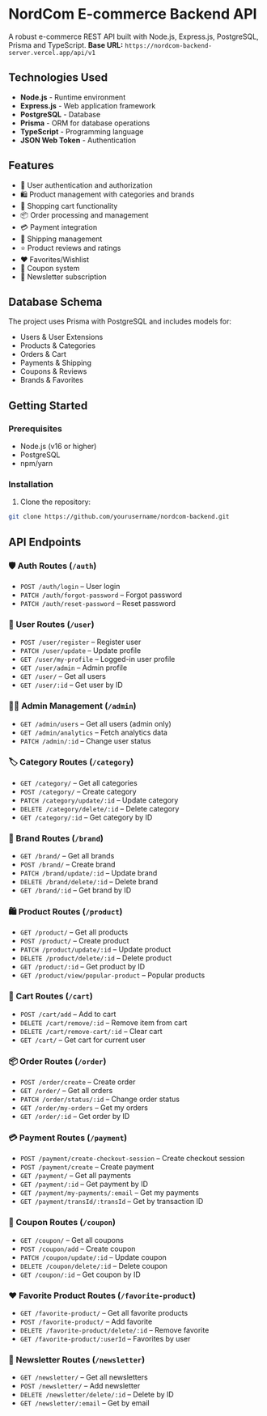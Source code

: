# NordCom E-commerce Backend API

A robust e-commerce REST API built with Node.js, Express.js, PostgreSQL, Prisma and TypeScript.
**Base URL:** `https://nordcom-backend-server.vercel.app/api/v1`

## Technologies Used

- **Node.js** - Runtime environment
- **Express.js** - Web application framework
- **PostgreSQL** - Database
- **Prisma** - ORM for database operations
- **TypeScript** - Programming language
- **JSON Web Token** - Authentication

## Features

- 👤 User authentication and authorization
- 🛍️ Product management with categories and brands
- 🛒 Shopping cart functionality
- 📦 Order processing and management
- 💳 Payment integration
- 🚚 Shipping management
- ⭐ Product reviews and ratings
- ❤️ Favorites/Wishlist
- 🎫 Coupon system
- 📧 Newsletter subscription

## Database Schema

The project uses Prisma with PostgreSQL and includes models for:

- Users & User Extensions
- Products & Categories
- Orders & Cart
- Payments & Shipping
- Coupons & Reviews
- Brands & Favorites

## Getting Started

### Prerequisites

- Node.js (v16 or higher)
- PostgreSQL
- npm/yarn

### Installation

1. Clone the repository:

```bash
git clone https://github.com/yourusername/nordcom-backend.git
```

## API Endpoints

### 🛡️ Auth Routes (`/auth`)
- `POST /auth/login` – User login
- `PATCH /auth/forgot-password` – Forgot password
- `PATCH /auth/reset-password` – Reset password

### 👤 User Routes (`/user`)
- `POST /user/register` – Register user
- `PATCH /user/update` – Update profile
- `GET /user/my-profile` – Logged-in user profile
- `GET /user/admin` – Admin profile
- `GET /user/` – Get all users
- `GET /user/:id` – Get user by ID

### 🧑‍💼 Admin Management (`/admin`)
- `GET /admin/users` – Get all users (admin only)
- `GET /admin/analytics` – Fetch analytics data
- `PATCH /admin/:id` – Change user status

### 🏷️ Category Routes (`/category`)
- `GET /category/` – Get all categories
- `POST /category/` – Create category
- `PATCH /category/update/:id` – Update category
- `DELETE /category/delete/:id` – Delete category
- `GET /category/:id` – Get category by ID

### 🏢 Brand Routes (`/brand`)
- `GET /brand/` – Get all brands
- `POST /brand/` – Create brand
- `PATCH /brand/update/:id` – Update brand
- `DELETE /brand/delete/:id` – Delete brand
- `GET /brand/:id` – Get brand by ID

### 🛍️ Product Routes (`/product`)
- `GET /product/` – Get all products
- `POST /product/` – Create product
- `PATCH /product/update/:id` – Update product
- `DELETE /product/delete/:id` – Delete product
- `GET /product/:id` – Get product by ID
- `GET /product/view/popular-product` – Popular products

### 🛒 Cart Routes (`/cart`)
- `POST /cart/add` – Add to cart
- `DELETE /cart/remove/:id` – Remove item from cart
- `DELETE /cart/remove-cart/:id` – Clear cart
- `GET /cart/` – Get cart for current user

### 📦 Order Routes (`/order`)
- `POST /order/create` – Create order
- `GET /order/` – Get all orders
- `PATCH /order/status/:id` – Change order status
- `GET /order/my-orders` – Get my orders
- `GET /order/:id` – Get order by ID

### 💳 Payment Routes (`/payment`)
- `POST /payment/create-checkout-session` – Create checkout session
- `POST /payment/create` – Create payment
- `GET /payment/` – Get all payments
- `GET /payment/:id` – Get payment by ID
- `GET /payment/my-payments/:email` – Get my payments
- `GET /payment/transId/:transId` – Get by transaction ID

### 🎁 Coupon Routes (`/coupon`)
- `GET /coupon/` – Get all coupons
- `POST /coupon/add` – Create coupon
- `PATCH /coupon/update/:id` – Update coupon
- `DELETE /coupon/delete/:id` – Delete coupon
- `GET /coupon/:id` – Get coupon by ID

### ❤️ Favorite Product Routes (`/favorite-product`)
- `GET /favorite-product/` – Get all favorite products
- `POST /favorite-product/` – Add favorite
- `DELETE /favorite-product/delete/:id` – Remove favorite
- `GET /favorite-product/:userId` – Favorites by user

### 📰 Newsletter Routes (`/newsletter`)
- `GET /newsletter/` – Get all newsletters
- `POST /newsletter/` – Add newsletter
- `DELETE /newsletter/delete/:id` – Delete by ID
- `GET /newsletter/:email` – Get by email
